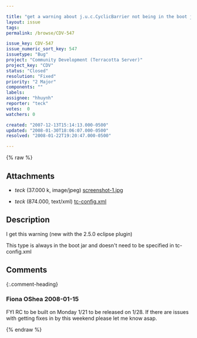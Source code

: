 ```yaml
---

title: "get a warning about j.u.c.CyclicBarrier not being in the boot jar"
layout: issue
tags: 
permalink: /browse/CDV-547

issue_key: CDV-547
issue_numeric_sort_key: 547
issuetype: "Bug"
project: "Community Development (Terracotta Server)"
project_key: "CDV"
status: "Closed"
resolution: "Fixed"
priority: "2 Major"
components: ""
labels: 
assignee: "hhuynh"
reporter: "teck"
votes:  0
watchers: 0

created: "2007-12-13T15:14:13.000-0500"
updated: "2008-01-30T18:06:07.000-0500"
resolved: "2008-01-22T19:20:47.000-0500"

---
```




{% raw %}


## Attachments

* <em>teck</em> (37.000 k, image/jpeg) [screenshot-1.jpg](/attachments/CDV/CDV-547/screenshot-1.jpg)

* <em>teck</em> (874.000, text/xml) [tc-config.xml](/attachments/CDV/CDV-547/tc-config.xml)




## Description

<div markdown="1" class="description">

I get this warning (new with the 2.5.0 eclipse plugin)

This type is always in the boot jar and doesn't need to be specified in tc-config.xml


</div>

## Comments


{:.comment-heading}
### **Fiona OShea** <span class="date">2008-01-15</span>

<div markdown="1" class="comment">

FYI RC to be built on Monday 1/21 to be released on 1/28.  If there are issues with getting fixes in by this weekend please let me know asap.

</div>



{% endraw %}
